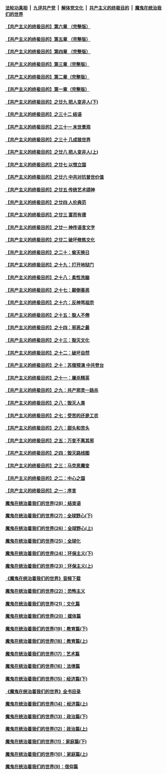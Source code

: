 ####  [法轮功真相](../../../../basic/blob/master/README.md?t=05171631) &nbsp;|&nbsp; [九评共产党](../../../../9ping.md/blob/master/README.md?t=05171631) &nbsp;|&nbsp; [解体党文化](../../../../jtdwh.md/blob/master/README.md?t=05171631)  &nbsp;|&nbsp; [共产主义的终极目的](../../../../gczydzjmd.md/blob/master/README.md?t=05171631) &nbsp;|&nbsp; [魔鬼在统治我们的世界](../../../../mgztzwmdsj.md/blob/master/README.md?t=05171631) 

#### [【共产主义的终极目的】第六章 （完整版）](../pages/nsc422/n11428913.md?t=05171631) 

#### [【共产主义的终极目的】第五章 （完整版）](../pages/nsc422/n11428912.md?t=05171631) 

#### [【共产主义的终极目的】第四章 （完整版）](../pages/nsc422/n11428907.md?t=05171631) 

#### [【共产主义的终极目的】第三章（完整版）](../pages/nsc422/n11428848.md?t=05171631) 

#### [【共产主义的终极目的】第二章（完整版）](../pages/nsc422/n11428831.md?t=05171631) 

#### [【共产主义的终极目的】第一章（完整版）](../pages/nsc422/n11417651.md?t=05171631) 

#### [【共产主义的终极目的】之廿九 把人变非人(下)](../pages/nsc422/n11344140.md?t=05171631) 

#### [【共产主义的终极目的】之三十二 结语](../pages/nsc422/n11360535.md?t=05171631) 

#### [【共产主义的终极目的】之三十一 末世景观](../pages/nsc422/n11351129.md?t=05171631) 

#### [【共产主义的终极目的】之三十 几成狼世界](../pages/nsc422/n11348280.md?t=05171631) 

#### [【共产主义的终极目的】之廿八 把人变非人(上)](../pages/nsc422/n11340492.md?t=05171631) 

#### [【共产主义的终极目的】之廿七 以恨立国](../pages/nsc422/n11336944.md?t=05171631) 

#### [【共产主义的终极目的】之廿六 中共对抗普世价值](../pages/nsc422/n11324785.md?t=05171631) 

#### [【共产主义的终极目的】之廿五 传统艺术颂神](../pages/nsc422/n11296396.md?t=05171631) 

#### [【共产主义的终极目的】之廿四 人伦典范](../pages/nsc422/n11296397.md?t=05171631) 

#### [【共产主义的终极目的】之廿三 富而有德](../pages/nsc422/n11283598.md?t=05171631) 

#### [【共产主义的终极目的】之廿一 神传语言文字](../pages/nsc422/n11263265.md?t=05171631) 

#### [【共产主义的终极目的】之廿二 破坏修炼文化](../pages/nsc422/n11245728.md?t=05171631) 

#### [【共产主义的终极目的】之二十：偷天换日](../pages/nsc422/n11238846.md?t=05171631) 

#### [【共产主义的终极目的】之十九：打开地狱门](../pages/nsc422/n11206376.md?t=05171631) 

#### [【共产主义的终极目的】之十八：柔性洗脑](../pages/nsc422/n11199994.md?t=05171631) 

#### [【共产主义的终极目的】之十七：颠倒善恶](../pages/nsc422/n11179782.md?t=05171631) 

#### [【共产主义的终极目的】之十六：反神骂祖宗](../pages/nsc422/n11166798.md?t=05171631) 

#### [【共产主义的终极目的】之十五：毁人不倦](../pages/nsc422/n11166792.md?t=05171631) 

#### [【共产主义的终极目的】之十四：邪恶之最](../pages/nsc422/n11150249.md?t=05171631) 

#### [【共产主义的终极目的】之十三：毁灭文化](../pages/nsc422/n11135227.md?t=05171631) 

#### [【共产主义的终极目的】之十二：破坏自然](../pages/nsc422/n11135214.md?t=05171631) 

#### [【共产主义的终极目的】之十：苏俄预演 中共登台](../pages/nsc422/n11118424.md?t=05171631) 

#### [【共产主义的终极目的】之十一：屠杀精英](../pages/nsc422/n11118442.md?t=05171631) 

#### [【共产主义的终极目的】之九：共产邪灵一路杀](../pages/nsc422/n11114139.md?t=05171631) 

#### [【共产主义的终极目的】之八：毁灭人类](../pages/nsc422/n11108503.md?t=05171631) 

#### [【共产主义的终极目的】之七：受苦的还是工农](../pages/nsc422/n11101809.md?t=05171631) 

#### [【共产主义的终极目的】之六：甜头和苦头](../pages/nsc422/n11096971.md?t=05171631) 

#### [【共产主义的终极目的】之五：万变不离其邪](../pages/nsc422/n11091285.md?t=05171631) 

#### [【共产主义的终极目的】之四：毁灭路线图](../pages/nsc422/n11086284.md?t=05171631) 

#### [【共产主义的终极目的】之三：马克思魔变](../pages/nsc422/n11061941.md?t=05171631) 

#### [【共产主义的终极目的】之二：中心之国](../pages/nsc422/n11047728.md?t=05171631) 

#### [【共产主义的终极目的】之一：序言](../pages/nsc422/n11086077.md?t=05171631) 

#### [魔鬼在统治着我们的世界(28)：结束语](../pages/nsc422/n10936246.md?t=05171631) 

#### [魔鬼在统治着我们的世界(27)：全球野心(下)](../pages/nsc422/n10928319.md?t=05171631) 

#### [魔鬼在统治着我们的世界(26)：全球野心(上)](../pages/nsc422/n10900318.md?t=05171631) 

#### [魔鬼在统治着我们的世界(25)：全球化](../pages/nsc422/n10788205.md?t=05171631) 

#### [魔鬼在统治着我们的世界(24)：环保主义(下)](../pages/nsc422/n10695307.md?t=05171631) 

#### [魔鬼在统治着我们的世界(23)：环保主义(上)](../pages/nsc422/n10688613.md?t=05171631) 

#### [《魔鬼在统治着我们的世界》音频下载](../pages/nsc422/n10635553.md?t=05171631) 

#### [魔鬼在统治着我们的世界(22)：恐怖主义](../pages/nsc422/n10614727.md?t=05171631) 

#### [魔鬼在统治着我们的世界(21)：文化篇](../pages/nsc422/n10597706.md?t=05171631) 

#### [魔鬼在统治着我们的世界(20)：媒体篇](../pages/nsc422/n10586579.md?t=05171631) 

#### [魔鬼在统治着我们的世界(19)：教育篇(下)](../pages/nsc422/n10564808.md?t=05171631) 

#### [魔鬼在统治着我们的世界(18)：教育篇(上)](../pages/nsc422/n10526970.md?t=05171631) 

#### [魔鬼在统治着我们的世界(17)：艺术篇](../pages/nsc422/n10499093.md?t=05171631) 

#### [魔鬼在统治着我们的世界(16)：法律篇](../pages/nsc422/n10485969.md?t=05171631) 

#### [魔鬼在统治着我们的世界(15)：经济篇(下)](../pages/nsc422/n10469975.md?t=05171631) 

#### [《魔鬼在统治着我们的世界》全书目录](../pages/nsc422/n10464261.md?t=05171631) 

#### [魔鬼在统治着我们的世界(14)：经济篇(上)](../pages/nsc422/n10457370.md?t=05171631) 

#### [魔鬼在统治着我们的世界(13)：政治篇(下)](../pages/nsc422/n10448270.md?t=05171631) 

#### [魔鬼在统治着我们的世界(12)：政治篇(上)](../pages/nsc422/n10444576.md?t=05171631) 

#### [魔鬼在统治着我们的世界(11)：家庭篇(下)](../pages/nsc422/n10440961.md?t=05171631) 

#### [魔鬼在统治着我们的世界(10)：家庭篇(上)](../pages/nsc422/n10435448.md?t=05171631) 

#### [魔鬼在统治着我们的世界(9)：信仰篇](../pages/nsc422/n10432159.md?t=05171631) 

